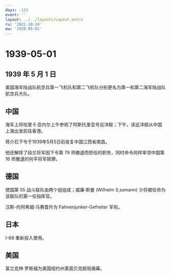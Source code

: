 ```yaml
---
days: -123
event: ''
layout: ../../layouts/Layout.astro
ru: '2021-10-24'
ww: '1939-05-01'
---
```


# 1939-05-01

## 1939 年 5 月 1 日

美国海军陆战队航空兵第一飞机队和第二飞机队分别更名为第一和第二海军陆战队航空兵大队。

## 中国

海军上将哈里·E·亚内尔上午参观了阿斯托里亚号巡洋舰；下午，该巡洋舰从中国上海出发前往香港。

蒋介石下令于1939年5月5日前收复中国江西省南昌。

他还解除了段兰将军因下令第 79 师撤退而担任的职务，同时命令同样率领中国第
16 师撤退的何平将军赎罪。

## 德国

德国第 55 战斗联队由两个组组成；威廉·斯曼 (Wilhelm S¸ssmann)
少将被任命为该联队的第一任指挥官。

汉斯-约阿希姆·马赛晋升为 Fahnenjunker-Gefreiter 军衔。

## 日本

I-68 重新投入使用。

## 美国

富兰克林·罗斯福为美国纽约州莱茵贝克邮局揭幕。